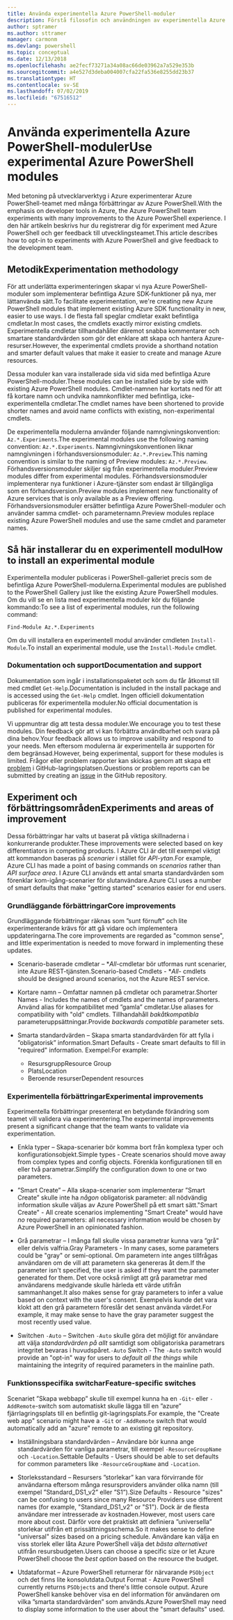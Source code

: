 ```yaml
---
title: Använda experimentella Azure PowerShell-moduler
description: Förstå filosofin och användningen av experimentella Azure PowerShell-moduler.
author: sptramer
ms.author: sttramer
manager: carmonm
ms.devlang: powershell
ms.topic: conceptual
ms.date: 12/13/2018
ms.openlocfilehash: ae2fecf73271a34a08ac66de03962a7a529e353b
ms.sourcegitcommit: a4e527d3deba004007cfa22fa536e8255dd23b37
ms.translationtype: HT
ms.contentlocale: sv-SE
ms.lasthandoff: 07/02/2019
ms.locfileid: "67516512"
---
```

# <a name="use-experimental-azure-powershell-modules"></a><span data-ttu-id="de2c7-103">Använda experimentella Azure PowerShell-moduler</span><span class="sxs-lookup"><span data-stu-id="de2c7-103">Use experimental Azure PowerShell modules</span></span>

<span data-ttu-id="de2c7-104">Med betoning på utvecklarverktyg i Azure experimenterar Azure PowerShell-teamet med många förbättringar av Azure PowerShell.</span><span class="sxs-lookup"><span data-stu-id="de2c7-104">With the emphasis on developer tools in Azure, the Azure PowerShell team experiments with many improvements to the Azure PowerShell experience.</span></span> <span data-ttu-id="de2c7-105">I den här artikeln beskrivs hur du registrerar dig för experiment med Azure PowerShell och ger feedback till utvecklingsteamet.</span><span class="sxs-lookup"><span data-stu-id="de2c7-105">This article describes how to opt-in to experiments with Azure PowerShell and give feedback to the development team.</span></span>

## <a name="experimentation-methodology"></a><span data-ttu-id="de2c7-106">Metodik</span><span class="sxs-lookup"><span data-stu-id="de2c7-106">Experimentation methodology</span></span>

<span data-ttu-id="de2c7-107">För att underlätta experimenteringen skapar vi nya Azure PowerShell-moduler som implementerar befintliga Azure SDK-funktioner på nya, mer lättanvända sätt.</span><span class="sxs-lookup"><span data-stu-id="de2c7-107">To facilitate experimentation, we're creating new Azure PowerShell modules that implement existing Azure SDK functionality in new, easier to use ways.</span></span> <span data-ttu-id="de2c7-108">I de flesta fall speglar cmdletar exakt befintliga cmdletar.</span><span class="sxs-lookup"><span data-stu-id="de2c7-108">In most cases, the cmdlets exactly mirror existing cmdlets.</span></span> <span data-ttu-id="de2c7-109">Experimentella cmdletar tillhandahåller däremot snabba kommentarer och smartare standardvärden som gör det enklare att skapa och hantera Azure-resurser.</span><span class="sxs-lookup"><span data-stu-id="de2c7-109">However, the experimental cmdlets provide a shorthand notation and smarter default values that make it easier to create and manage Azure resources.</span></span>

<span data-ttu-id="de2c7-110">Dessa moduler kan vara installerade sida vid sida med befintliga Azure PowerShell-moduler.</span><span class="sxs-lookup"><span data-stu-id="de2c7-110">These modules can be installed side by side with existing Azure PowerShell modules.</span></span> <span data-ttu-id="de2c7-111">Cmdlet-namnen har kortats ned för att få kortare namn och undvika namnkonflikter med befintliga, icke-experimentella cmdletar.</span><span class="sxs-lookup"><span data-stu-id="de2c7-111">The cmdlet names have been shortened to provide shorter names and avoid name conflicts with existing, non-experimental cmdlets.</span></span>

<span data-ttu-id="de2c7-112">De experimentella modulerna använder följande namngivningskonvention: `Az.*.Experiments`.</span><span class="sxs-lookup"><span data-stu-id="de2c7-112">The experimental modules use the following naming convention: `Az.*.Experiments`.</span></span> <span data-ttu-id="de2c7-113">Namngivningskonventionen liknar namngivningen i förhandsversionsmoduler: `Az.*.Preview`.</span><span class="sxs-lookup"><span data-stu-id="de2c7-113">This naming convention is similar to the naming of Preview modules: `Az.*.Preview`.</span></span> <span data-ttu-id="de2c7-114">Förhandsversionsmoduler skiljer sig från experimentella moduler.</span><span class="sxs-lookup"><span data-stu-id="de2c7-114">Preview modules differ from experimental modules.</span></span> <span data-ttu-id="de2c7-115">Förhandsversionsmoduler implementerar nya funktioner i Azure-tjänster som endast är tillgängliga som en förhandsversion.</span><span class="sxs-lookup"><span data-stu-id="de2c7-115">Preview modules implement new functionality of Azure services that is only available as a Preview offering.</span></span> <span data-ttu-id="de2c7-116">Förhandsversionsmoduler ersätter befintliga Azure PowerShell-moduler och använder samma cmdlet- och parameternamn.</span><span class="sxs-lookup"><span data-stu-id="de2c7-116">Preview modules replace existing Azure PowerShell modules and use the same cmdlet and parameter names.</span></span>

## <a name="how-to-install-an-experimental-module"></a><span data-ttu-id="de2c7-117">Så här installerar du en experimentell modul</span><span class="sxs-lookup"><span data-stu-id="de2c7-117">How to install an experimental module</span></span>

<span data-ttu-id="de2c7-118">Experimentella moduler publiceras i PowerShell-galleriet precis som de befintliga Azure PowerShell-modulerna.</span><span class="sxs-lookup"><span data-stu-id="de2c7-118">Experimental modules are published to the PowerShell Gallery just like the existing Azure PowerShell modules.</span></span> <span data-ttu-id="de2c7-119">Om du vill se en lista med experimentella moduler kör du följande kommando:</span><span class="sxs-lookup"><span data-stu-id="de2c7-119">To see a list of experimental modules, run the following command:</span></span>

```azurepowershell-interactive
Find-Module Az.*.Experiments
```

<span data-ttu-id="de2c7-120">Om du vill installera en experimentell modul använder cmdleten `Install-Module`.</span><span class="sxs-lookup"><span data-stu-id="de2c7-120">To install an experimental module, use the `Install-Module` cmdlet.</span></span>

### <a name="documentation-and-support"></a><span data-ttu-id="de2c7-121">Dokumentation och support</span><span class="sxs-lookup"><span data-stu-id="de2c7-121">Documentation and support</span></span>

<span data-ttu-id="de2c7-122">Dokumentation som ingår i installationspaketet och som du får åtkomst till med cmdlet `Get-Help`.</span><span class="sxs-lookup"><span data-stu-id="de2c7-122">Documentation is included in the install package and is accessed using the `Get-Help` cmdlet.</span></span> <span data-ttu-id="de2c7-123">Ingen officiell dokumentation publiceras för experimentella moduler.</span><span class="sxs-lookup"><span data-stu-id="de2c7-123">No official documentation is published for experimental modules.</span></span>

<span data-ttu-id="de2c7-124">Vi uppmuntrar dig att testa dessa moduler.</span><span class="sxs-lookup"><span data-stu-id="de2c7-124">We encourage you to test these modules.</span></span> <span data-ttu-id="de2c7-125">Din feedback gör att vi kan förbättra användbarhet och svara på dina behov.</span><span class="sxs-lookup"><span data-stu-id="de2c7-125">Your feedback allows us to improve usability and respond to your needs.</span></span> <span data-ttu-id="de2c7-126">Men eftersom modulerna är experimentella är supporten för dem begränsad.</span><span class="sxs-lookup"><span data-stu-id="de2c7-126">However, being experimental, support for these modules is limited.</span></span> <span data-ttu-id="de2c7-127">Frågor eller problem rapporter kan skickas genom att skapa ett [problem](https://github.com/Azure/azure-powershell/issues) i GitHub-lagringsplatsen.</span><span class="sxs-lookup"><span data-stu-id="de2c7-127">Questions or problem reports can be submitted by creating an [issue](https://github.com/Azure/azure-powershell/issues) in the GitHub repository.</span></span>

## <a name="experiments-and-areas-of-improvement"></a><span data-ttu-id="de2c7-128">Experiment och förbättringsområden</span><span class="sxs-lookup"><span data-stu-id="de2c7-128">Experiments and areas of improvement</span></span>

<span data-ttu-id="de2c7-129">Dessa förbättringar har valts ut baserat på viktiga skillnaderna i konkurrerande produkter.</span><span class="sxs-lookup"><span data-stu-id="de2c7-129">These improvements were selected based on key differentiators in competing products.</span></span> <span data-ttu-id="de2c7-130">I Azure CLI är det till exempel viktigt att kommandon baseras på _scenarier_ i stället för _API-ytan_.</span><span class="sxs-lookup"><span data-stu-id="de2c7-130">For example, Azure CLI has made a point of basing commands on _scenarios_ rather than _API surface area_.</span></span>
<span data-ttu-id="de2c7-131">I Azure CLI används ett antal smarta standardvärden som förenklar kom-igång-scenarier för slutanvändare.</span><span class="sxs-lookup"><span data-stu-id="de2c7-131">Azure CLI uses a number of smart defaults that make "getting started" scenarios easier for end users.</span></span>

### <a name="core-improvements"></a><span data-ttu-id="de2c7-132">Grundläggande förbättringar</span><span class="sxs-lookup"><span data-stu-id="de2c7-132">Core improvements</span></span>

<span data-ttu-id="de2c7-133">Grundläggande förbättringar räknas som ”sunt förnuft” och lite experimenterande krävs för att gå vidare och implementera uppdateringarna.</span><span class="sxs-lookup"><span data-stu-id="de2c7-133">The core improvements are regarded as "common sense", and little experimentation is needed to move forward in implementing these updates.</span></span>

- <span data-ttu-id="de2c7-134">Scenario-baserade cmdletar – \**All*-cmdletar bör utformas runt scenarier, inte Azure REST-tjänsten.</span><span class="sxs-lookup"><span data-stu-id="de2c7-134">Scenario-based Cmdlets - \**All*- cmdlets should be designed around scenarios, not the Azure REST service.</span></span>

- <span data-ttu-id="de2c7-135">Kortare namn – Omfattar namnen på cmdletar och parametrar.</span><span class="sxs-lookup"><span data-stu-id="de2c7-135">Shorter Names - Includes the names of cmdlets and the names of parameters.</span></span>
  <span data-ttu-id="de2c7-136">Använd alias för kompatibilitet med ”gamla” cmdletar.</span><span class="sxs-lookup"><span data-stu-id="de2c7-136">Use aliases for compatibility with "old" cmdlets.</span></span> <span data-ttu-id="de2c7-137">Tillhandahåll _bakåtkompatibla_ parameteruppsättningar.</span><span class="sxs-lookup"><span data-stu-id="de2c7-137">Provide _backwards compatible_ parameter sets.</span></span>

- <span data-ttu-id="de2c7-138">Smarta standardvärden – Skapa smarta standardvärden för att fylla i ”obligatorisk” information.</span><span class="sxs-lookup"><span data-stu-id="de2c7-138">Smart Defaults - Create smart defaults to fill in "required" information.</span></span> <span data-ttu-id="de2c7-139">Exempel:</span><span class="sxs-lookup"><span data-stu-id="de2c7-139">For example:</span></span>
  - <span data-ttu-id="de2c7-140">Resursgrupp</span><span class="sxs-lookup"><span data-stu-id="de2c7-140">Resource Group</span></span>
  - <span data-ttu-id="de2c7-141">Plats</span><span class="sxs-lookup"><span data-stu-id="de2c7-141">Location</span></span>
  - <span data-ttu-id="de2c7-142">Beroende resurser</span><span class="sxs-lookup"><span data-stu-id="de2c7-142">Dependent resources</span></span>

### <a name="experimental-improvements"></a><span data-ttu-id="de2c7-143">Experimentella förbättringar</span><span class="sxs-lookup"><span data-stu-id="de2c7-143">Experimental improvements</span></span>

<span data-ttu-id="de2c7-144">Experimentella förbättringar presenterat en betydande förändring som teamet vill validera via experimentering.</span><span class="sxs-lookup"><span data-stu-id="de2c7-144">The experimental improvements present a significant change that the team wants to validate via experimentation.</span></span>

- <span data-ttu-id="de2c7-145">Enkla typer – Skapa-scenarier bör komma bort från komplexa typer och konfigurationsobjekt.</span><span class="sxs-lookup"><span data-stu-id="de2c7-145">Simple types - Create scenarios should move away from complex types and config objects.</span></span> <span data-ttu-id="de2c7-146">Förenkla konfigurationen till en eller två parametrar.</span><span class="sxs-lookup"><span data-stu-id="de2c7-146">Simplify the configuration down to one or two parameters.</span></span>

- <span data-ttu-id="de2c7-147">”Smart Create” – Alla skapa-scenarier som implementerar ”Smart Create” skulle inte ha _någon_ obligatorisk parameter: all nödvändig information skulle väljas av Azure PowerShell på ett smart sätt.</span><span class="sxs-lookup"><span data-stu-id="de2c7-147">"Smart Create" - All create scenarios implementing "Smart Create" would have _no_ required parameters: all necessary information would be chosen by Azure PowerShell in an opinionated fashion.</span></span>

- <span data-ttu-id="de2c7-148">Grå parametrar – I många fall skulle vissa parametrar kunna vara ”grå” eller delvis valfria.</span><span class="sxs-lookup"><span data-stu-id="de2c7-148">Gray Parameters - In many cases, some parameters could be "gray" or semi-optional.</span></span> <span data-ttu-id="de2c7-149">Om parametern inte anges tillfrågas användaren om de vill att parametern ska genereras åt dem.</span><span class="sxs-lookup"><span data-stu-id="de2c7-149">If the parameter isn't specified, the user is asked if they want the parameter generated for them.</span></span> <span data-ttu-id="de2c7-150">Det vore också rimligt att grå parametrar med användarens medgivande skulle härleda ett värde utifrån sammanhanget.</span><span class="sxs-lookup"><span data-stu-id="de2c7-150">It also makes sense for gray parameters to infer a value based on context with the user's consent.</span></span>
  <span data-ttu-id="de2c7-151">Exempelvis kunde det vara klokt att den grå parametern föreslår det senast använda värdet.</span><span class="sxs-lookup"><span data-stu-id="de2c7-151">For example, it may make sense to have the gray parameter suggest the most recently used value.</span></span>

- <span data-ttu-id="de2c7-152">Switchen `-Auto` – Switchen `-Auto` skulle göra det möjligt för användare att välja _standardvärden på allt_ samtidigt som obligatoriska parametrars integritet bevaras i huvudspåret.</span><span class="sxs-lookup"><span data-stu-id="de2c7-152">`-Auto` Switch - The `-Auto` switch would provide an "opt-in" way for users to _default all the things_ while maintaining the integrity of required parameters in the mainline path.</span></span>

### <a name="feature-specific-switches"></a><span data-ttu-id="de2c7-153">Funktionsspecifika switchar</span><span class="sxs-lookup"><span data-stu-id="de2c7-153">Feature-specific switches</span></span>

<span data-ttu-id="de2c7-154">Scenariet ”Skapa webbapp” skulle till exempel kunna ha en `-Git`- eller `-AddRemote`-switch som automatiskt skulle lägga till en ”azure” fjärrlagringsplats till en befintlig git-lagringsplats.</span><span class="sxs-lookup"><span data-stu-id="de2c7-154">For example, the "Create web app" scenario might have a `-Git` or `-AddRemote` switch that would automatically add an "azure" remote to an existing git repository.</span></span>

- <span data-ttu-id="de2c7-155">Inställningsbara standardvärden – Användare bör kunna ange standardvärden för vanliga parametrar, till exempel `-ResourceGroupName` och `-Location`.</span><span class="sxs-lookup"><span data-stu-id="de2c7-155">Settable Defaults - Users should be able to set defaults for common parameters like `-ResourceGroupName` and `-Location`.</span></span>

- <span data-ttu-id="de2c7-156">Storleksstandard – Resursers ”storlekar” kan vara förvirrande för användarna eftersom många resursproviders använder olika namn (till exempel ”Standard\_DS1\_v2” eller ”S1”).</span><span class="sxs-lookup"><span data-stu-id="de2c7-156">Size Defaults - Resource "sizes" can be confusing to users since many Resource Providers use different names (for example, "Standard\_DS1\_v2" or "S1").</span></span> <span data-ttu-id="de2c7-157">Dock är de flesta användare mer intresserade av kostnaden.</span><span class="sxs-lookup"><span data-stu-id="de2c7-157">However, most users care more about cost.</span></span> <span data-ttu-id="de2c7-158">Därför vore det praktiskt att definiera ”universella” storlekar utifrån ett prissättningsschema.</span><span class="sxs-lookup"><span data-stu-id="de2c7-158">So it makes sense to define "universal" sizes based on a pricing schedule.</span></span> <span data-ttu-id="de2c7-159">Användare kan välja en viss storlek eller låta Azure PowerShell välja det _bästa alternativet_ utifrån resursbudgeten.</span><span class="sxs-lookup"><span data-stu-id="de2c7-159">Users can choose a specific size or let Azure PowerShell choose the _best option_ based on the resource the budget.</span></span>

- <span data-ttu-id="de2c7-160">Utdataformat – Azure PowerShell returnerar för närvarande `PSObject` och det finns lite konsolutdata.</span><span class="sxs-lookup"><span data-stu-id="de2c7-160">Output Format - Azure PowerShell currently returns `PSObject`s and there's little console output.</span></span> <span data-ttu-id="de2c7-161">Azure PowerShell kanske behöver visa en del information för användaren om vilka ”smarta standardvärden” som används.</span><span class="sxs-lookup"><span data-stu-id="de2c7-161">Azure PowerShell may need to display some information to the user about the "smart defaults" used.</span></span>
